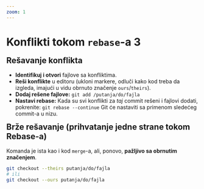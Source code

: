 ```yaml
---
zoom: 1
---
```


# Konflikti tokom `rebase`-a 3

<v-click>

<h2 style="margin-top: 0.5rem;">Rešavanje konflikta</h2>

</v-click>

<v-clicks>

- **Identifikuj i otvori** fajlove sa konfliktima.
- **Reši konflikte** u editoru (ukloni markere, odluči kako kod treba da izgleda, imajući u vidu obrnuto značenje `ours`/`theirs`).
- **Dodaj rešene fajlove:** `git add /putanja/do/fajla`
- **Nastavi rebase:** Kada su svi konflikti za *taj* commit rešeni i fajlovi dodati, pokrenite: `git rebase --continue`
  Git će nastaviti sa primenom sledećeg commit-a u nizu.

</v-clicks>

<v-click>

<h2 style="margin-top: 0.5rem;">Brže rešavanje (prihvatanje jedne strane tokom Rebase-a)</h2>

Komanda je ista kao i kod `merge`-a, ali, ponovo, **pažljivo sa obrnutim značenjem**.

```bash
git checkout --theirs putanja/do/fajla
# ili
git checkout --ours putanja/do/fajla
```

</v-click>